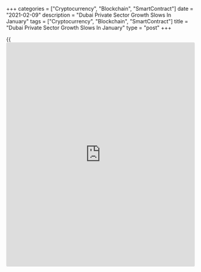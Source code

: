 +++
categories = ["Cryptocurrency", "Blockchain", "SmartContract"]
date = "2021-02-09"
description = "Dubai Private Sector Growth Slows In January"
tags = ["Cryptocurrency", "Blockchain", "SmartContract"]
title = "Dubai Private Sector Growth Slows In January"
type = "post"
+++

{{<iframe id="large-banner" src="https://www.bounty.group/#slide=1.0" width="100%" height="600" scrolling="no" style="border: 0px solid rgb(216, 221, 230); border-radius: 3px;">}}

Dubai's non-oil private sector grew at a softer pace in January, survey
data from IHS Markit showed on Tuesday.

The Purchasing Managers' Index fell to 50.6 in January from 51.0 in
December. Any score above 50 indicates expansion in the sector.

Business activity rose for the second straight month in January, albeit
at a softer pace. Employment grew for the first time since February last
year.

Business confidence for the 12 months outlook improved due to the rapid
vaccine roll-out in the UAE.

Sales grew at the slowest pace seen in the current eight-month sequence
of expansion.

On the price front, input costs declined for the first time in six
months and at the quickest pace since April last year. Average selling
prices declined slightly.

Suppliers' delivery time shortened for the second straight month in
January.

"Uncertainty surrounding the near-term economic outlook and the prospect
of tighter pandemic measures meant that output expectations across
Dubai's non-oil sector remained subdued in January, despite picking up
from the end of 2020," IHS Markit economist David Owen said.

For comments and feedback [contact](https://www.playgroundfx.com/contact/): editorial@rtt[news](https://www.letsplayfx.com/blog/forex-news-website/).com

[Economic News][1]

 **What parts of the world are seeing the best (and worst) economic
performances lately? Click[here][2] to check out our [Econ Scorecard][2]
and find out! See up-to-the-moment [ranking](https://www.playgroundfx.com/blog/crypto-exchange-ranking/)s for the best and worst
performers in [GDP][2], [unemployment rate][3], [inflation][4] and much
more.**

   1. www.rtt[news](https://www.letsplayfx.com/blog/forex-news-website/).com/Content/EconomicNews.aspx
   2. www.rtt[news](https://www.letsplayfx.com/blog/forex-news-website/).com/economic-scorecard/world-rank/GDP/highest-performance.aspx
   3. www.rtt[news](https://www.letsplayfx.com/blog/forex-news-website/).com/economic-scorecard/world-rank/unemployment-rate/lowest-performance.aspx
   4. www.rtt[news](https://www.letsplayfx.com/blog/forex-news-website/).com/economic-scorecard/world-rank/CPI/highest-performance.aspx